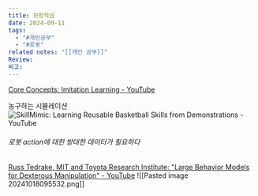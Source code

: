 ```yaml
---
title: 모방학습
date: 2024-09-11
tags:
  - "#개인공부"
  - "#로봇"
related notes: "[[개인 공부]]"
Review: 
비고:
---
```


[Core Concepts: Imitation Learning - YouTube](https://www.youtube.com/watch?v=GDmhrAHxgQE&ab_channel=SanjibanChoudhury)

농구하는 시뮬레이션
![SkillMimic: Learning Reusable Basketball Skills from Demonstrations - YouTube](https://www.youtube.com/watch?v=j1smsXilUGM&ab_channel=IngridYu)

###### 로봇 action에 대한 방대한 데이터가 필요하다
[Russ Tedrake, MIT and Toyota Research Institute: "Large Behavior Models for Dexterous Manipulation" - YouTube](https://youtu.be/y05L6pYWBc0?si=BIoT12bindYv24op)
![[Pasted image 20241018095532.png]]
